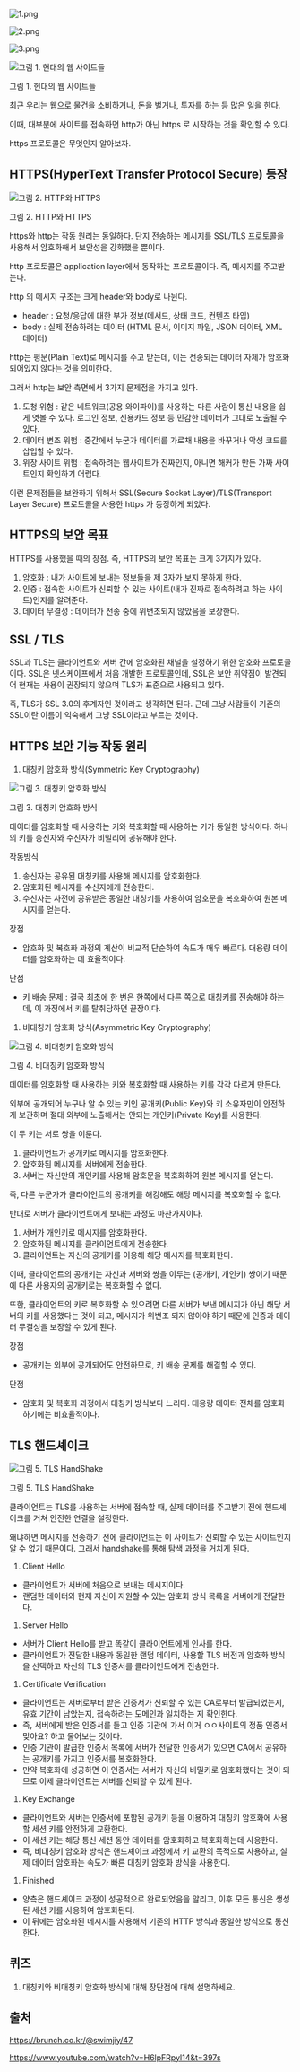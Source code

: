 ![1.png](./img/09_https/1.png)

![2.png](./img/09_https/2.png)

![3.png](./img/09_https/3.png)

![그림 1. 현대의 웹 사이트들](./img/09_https/4.png)

그림 1. 현대의 웹 사이트들

최근 우리는 웹으로 물건을 소비하거나, 돈을 벌거나, 투자를 하는 등 많은 일을 한다.

이때, 대부분에 사이트를 접속하면 http가 아닌 https 로 시작하는 것을 확인할 수 있다.

https 프로토콜은 무엇인지 알아보자.

## HTTPS(HyperText Transfer Protocol Secure) 등장

![그림 2. HTTP와 HTTPS](./img/09_https/5.png)

그림 2. HTTP와 HTTPS

https와 http는 작동 원리는 동일하다. 단지 전송하는 메시지를 SSL/TLS 프로토콜을 사용해서 암호화해서 보안성을 강화했을 뿐이다.

http 프로토콜은 application layer에서 동작하는 프로토콜이다. 즉, 메시지를 주고받는다.

http 의 메시지 구조는 크게 header와 body로 나뉜다.

- header : 요청/응답에 대한 부가 정보(메서드, 상태 코드, 컨텐츠 타입)
- body : 실제 전송하려는 데이터 (HTML 문서, 이미지 파일, JSON 데이터, XML 데이터)

http는 평문(Plain Text)로 메시지를 주고 받는데, 이는 전송되는 데이터 자체가 암호화되어있지 않다는 것을 의미한다.

그래서 http는 보안 측면에서 3가지 문제점을 가지고 있다.

1. 도청 위험 : 같은 네트워크(공용 와이파이)를 사용하는 다른 사람이 통신 내용을 쉽게 엿볼 수 있다. 로그인 정보, 신용카드 정보 등 민감한 데이터가 그대로 노출될 수 있다.
2. 데이터 변조 위험 : 중간에서 누군가 데이터를 가로채 내용을 바꾸거나 악성 코드를 삽입할 수 있다.
3. 위장 사이트 위험 : 접속하려는 웹사이트가 진짜인지, 아니면 해커가 만든 가짜 사이트인지 확인하기 어렵다.

이런 문제점들을 보완하기 위해서 SSL(Secure Socket Layer)/TLS(Transport Layer Secure) 프로토콜을 사용한 https 가 등장하게 되었다.

## HTTPS의 보안 목표

HTTPS를 사용했을 때의 장점. 즉, HTTPS의 보안 목표는 크게 3가지가 있다.

1. 암호화 : 내가 사이트에 보내는 정보들을 제 3자가 보지 못하게 한다.
2. 인증 : 접속한 사이트가 신뢰할 수 있는 사이트(내가 진짜로 접속하려고 하는 사이트)인지를 알려준다.
3. 데이터 무결성 : 데이터가 전송 중에 위변조되지 않았음을 보장한다.

## SSL / TLS

SSL과 TLS는 클라이언트와 서버 간에 암호화된 채널을 설정하기 위한 암호화 프로토콜이다. SSL은 넷스케이프에서 처음 개발한 프로토콜인데, SSL은 보안 취약점이 발견되어 현재는 사용이 권장되지 않으며 TLS가 표준으로 사용되고 있다.

즉, TLS가 SSL 3.0의 후계자인 것이라고 생각하면 된다. 근데 그냥 사람들이 기존의 SSL이란 이름이 익숙해서 그냥 SSL이라고 부르는 것이다.

## HTTPS 보안 기능 작동 원리

1. 대칭키 암호화 방식(Symmetric Key Cryptography)

![그림 3. 대칭키 암호화 방식](./img/09_https/6.png)

그림 3. 대칭키 암호화 방식

데이터를 암호화할 때 사용하는 키와 복호화할 때 사용하는 키가 동일한 방식이다. 하나의 키를 송신자와 수신자가 비밀리에 공유해야 한다.

작동방식

1. 송신자는 공유된 대칭키를 사용해 메시지를 암호화한다.
2. 암호화된 메시지를 수신자에게 전송한다.
3. 수신자는 사전에 공유받은 동일한 대칭키를 사용하여 암호문을 복호화하여 원본 메시지를 얻는다.

장점

- 암호화 및 복호화 과정의 계산이 비교적 단순하여 속도가 매우 빠르다. 대용량 데이터를 암호화하는 데 효율적이다.

단점

- 키 배송 문제 : 결국 최초에 한 번은 한쪽에서 다른 쪽으로 대칭키를 전송해야 하는데, 이 과정에서 키를 탈취당하면 끝장이다.

1. 비대칭키 암호화 방식(Asymmetric Key Cryptography)

![그림 4. 비대칭키 암호화 방식](./img/09_https/7.png)

그림 4. 비대칭키 암호화 방식

데이터를 암호화할 때 사용하는 키와 복호화할 때 사용하는 키를 각각 다르게 만든다.

외부에 공개되어 누구나 알 수 있는 키인 공개키(Public Key)와 키 소유자만이 안전하게 보관하며 절대 외부에 노출해서는 안되는 개인키(Private Key)를 사용한다.

이 두 키는 서로 쌍을 이룬다.

1. 클라이언트가 공개키로 메시지를 암호화한다.
2. 암호화된 메시지를 서버에게 전송한다.
3. 서버는 자신만의 개인키를 사용해 암호문을 복호화하여 원본 메시지를 얻는다.

즉, 다른 누군가가 클라이언트의 공개키를 해킹해도 해당 메시지를 복호화할 수 없다.

반대로 서버가 클라이언트에게 보내는 과정도 마찬가지이다.

1. 서버가 개인키로 메시지를 암호화한다.
2. 암호화된 메시지를 클라이언트에게 전송한다.
3. 클라이언트는 자신의 공개키를 이용해 해당 메시지를 복호화한다.

이때, 클라이언트의 공개키는 자신과 서버와 쌍을 이루는 (공개키, 개인키) 쌍이기 때문에 다른 사용자의 공개키로는 복호화할 수 없다.

또한, 클라이언트의 키로 복호화할 수 있으려면 다른 서버가 보낸 메시지가 아닌 해당 서버의 키를 사용했다는 것이 되고, 메시지가 위변조 되지 않아야 하기 때문에 인증과 데이터 무결성을 보장할 수 있게 된다.

장점

- 공개키는 외부에 공개되어도 안전하므로, 키 배송 문제를 해결할 수 있다.

단점

- 암호화 및 복호화 과정에서 대칭키 방식보다 느리다. 대용량 데이터 전체를 암호화하기에는 비효율적이다.

## TLS 핸드셰이크

![그림 5. TLS HandShake](./img/09_https/8.png)

그림 5. TLS HandShake

클라이언트는 TLS를 사용하는 서버에 접속할 때, 실제 데이터를 주고받기 전에 핸드셰이크를 거쳐 안전한 연결을 설정한다.

왜냐하면 메시지를 전송하기 전에 클라이언트는 이 사이트가 신뢰할 수 있는 사이트인지 알 수 없기 때문이다. 그래서 handshake를 통해 탐색 과정을 거치게 된다.

1. Client Hello

- 클라이언트가 서버에 처음으로 보내는 메시지이다.
- 랜덤한 데이터와 현재 자신이 지원할 수 있는 암호화 방식 목록을 서버에게 전달한다.

1. Server Hello

- 서버가 Client Hello를 받고 똑같이 클라이언트에게 인사를 한다.
- 클라이언트가 전달한 내용과 동일한 랜덤 데이터, 사용할 TLS 버전과 암호화 방식을 선택하고 자신의 TLS 인증서를 클라이언트에게 전송한다.

1. Certificate Verification

- 클라이언트는 서버로부터 받은 인증서가 신뢰할 수 있는 CA로부터 발급되었는지, 유효 기간이 남았는지, 접속하려는 도메인과 일치하는 지 확인한다.
- 즉, 서버에게 받은 인증서를 들고 인증 기관에 가서 이거 ㅇㅇ사이트의 정품 인증서 맞아요? 하고 물어보는 것이다.
- 인증 기관이 발급한 인증서 목록에 서버가 전달한 인증서가 있으면 CA에서 공유하는 공개키를 가지고 인증서를 복호화한다.
- 만약 복호화에 성공하면 이 인증서는 서버가 자신의 비밀키로 암호화했다는 것이 되므로 이제 클라이언트는 서버를 신뢰할 수 있게 된다.

1. Key Exchange

- 클라이언트와 서버는 인증서에 포함된 공개키 등을 이용하여 대칭키 암호화에 사용할 세션 키를 안전하게 교환한다.
- 이 세션 키는 해당 통신 세션 동안 데이터를 암호화하고 복호화하는데 사용한다.
- 즉, 비대칭키 암호화 방식은 핸드셰이크 과정에서 키 교환의 목적으로 사용하고, 실제 데이터 암호화는 속도가 빠른 대칭키 암호화 방식을 사용한다.

1. Finished

- 양측은 핸드셰이크 과정이 성공적으로 완료되었음을 알리고, 이후 모든 통신은 생성된 세션 키를 사용하여 암호화된다.
- 이 뒤에는 암호화된 메시지를 사용해서 기존의 HTTP 방식과 동일한 방식으로 통신한다.

## 퀴즈

1. 대칭키와 비대칭키 암호화 방식에 대해 장단점에 대해 설명하세요.

## 출처

https://brunch.co.kr/@swimjiy/47

https://www.youtube.com/watch?v=H6lpFRpyl14&t=397s
